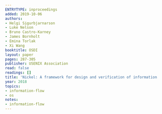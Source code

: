 ```yaml
---
ENTRYTYPE: inproceedings
added: 2019-10-06
authors:
- Helgi Sigurbjarnarson
- Luke Nelson
- Bruno Castro-Karney
- James Bornholt
- Emina Torlak
- Xi Wang
booktitle: OSDI
layout: paper
pages: 287-305
publisher: USENIX Association
read: false
readings: []
title: 'Nickel: A framework for design and verification of information flow control systems'
year: 2018
topics:
- information-flow
- os
notes:
- information-flow
---
```

